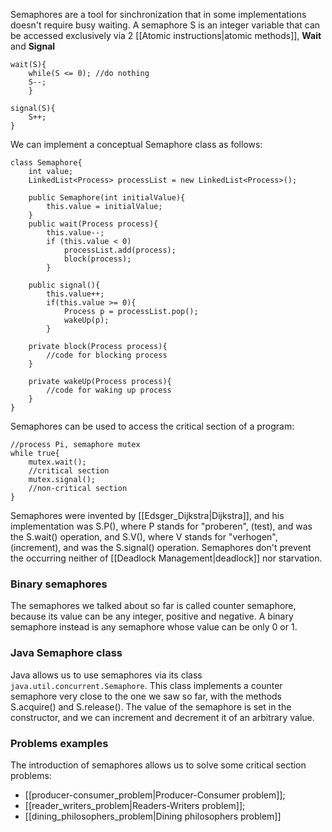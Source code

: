 Semaphores are a tool for sinchronization that in some implementations doesn't require busy waiting. 
A semaphore S is an integer variable that can be accessed exclusively via 2 [[Atomic instructions|atomic methods]], **Wait** and **Signal**
```
wait(S){
	while(S <= 0); //do nothing
	S--;
	}

signal(S){
	S++;
}
```

We can implement a conceptual Semaphore class as follows:
```
class Semaphore{
	int value;
	LinkedList<Process> processList = new LinkedList<Process>();

	public Semaphore(int initialValue){
		this.value = initialValue;
	}
	public wait(Process process){
		this.value--;
		if (this.value < 0)
			processList.add(process);
			block(process);
		}

	public signal(){
		this.value++;
		if(this.value >= 0){
			Process p = processList.pop();
			wakeUp(p);
		}

	private block(Process process){
		//code for blocking process
	}

	private wakeUp(Process process){
		//code for waking up process
	}
}
```

Semaphores can be used to access the critical section of a program:
```
//process Pi, semaphore mutex
while true{
	mutex.wait();
	//critical section
	mutex.signal();
	//non-critical section
}
```

Semaphores were invented by [[Edsger_Dijkstra|Dijkstra]], and his implementation was S.P(), where P stands for "proberen", (test), and was the S.wait() operation, and S.V(), where V stands for "verhogen", (increment), and was the S.signal() operation.
Semaphores don't prevent the occurring neither of [[Deadlock Management|deadlock]] nor starvation.

### Binary semaphores
The semaphores we talked about so far is called counter semaphore, because its value can be any integer, positive and negative.
A binary semaphore instead is any semaphore whose value can be only 0 or 1.

### Java Semaphore class
Java allows us to use semaphores via its class `java.util.concurrent.Semaphore`.
This class implements a counter semaphore very close to the one we saw so far, with the methods S.acquire() and S.release().
The value of the semaphore is set in the constructor, and we can increment and decrement it of an arbitrary value.

### Problems examples
The introduction of semaphores allows us to solve some critical section problems:
- [[producer-consumer_problem|Producer-Consumer problem]];
- [[reader_writers_problem|Readers-Writers problem]];
- [[dining_philosophers_problem|Dining philosophers problem]]
